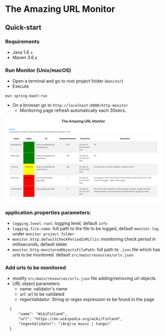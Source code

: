 # The Amazing URL Monitor

## Quick-start

### Requirements
- Java 1.8 +
- Maven 3.6.x

### Run Monitor (Unix/macOS)
- Open a terminal and go to root project folder (`monitor`)
- Execute
```
mvn spring-boot:run
```
- On a browser go to `http://localhost:8080/http-monitor`
    - Monitoring page refresh automatically each 30secs. 

![Dashboard](img/dashboard.png)

### application.properties parameters:
- `logging.level.root`: logging level, default `info`
- `logging.file.name`: full path to the file to be logged, default `monitor.log` under `monitor project folder`
- `monitor.http.defaultCheckPeriodInMillis`: monitoring check period in milliseconds, default `60000`
- `monitor.http.monitoredObjectsFilePath`: full path to `.json` file which has urls to be monitored. default `src/main/resources/urls.json`

### Add urls to be monitored
- modify `src/main/resources/urls.json` file adding/removing url objects
- URL object parameters:
    - name: validator's name
    - url: url to be validated
    - regexValidator: String or regex expression to be found in the page
```
  {
      "name": "WikiFinland",
      "url": "https://en.wikipedia.org/wiki/Finland",
      "regexValidator": "(Arg\\w music | tango)"
  }
```

